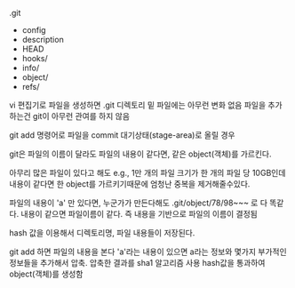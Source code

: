 .git
- config
- description
- HEAD
- hooks/
- info/
- object/
- refs/

vi 편집기로 파일을 생성하면 .git 디렉토리 밑 파일에는 아무런 변화 없음
파일을 추가 하는건 git이 아무런 관여를 하지 않음

git add 명령어로 파일을 commit 대기상태(stage-area)로 올릴 경우

git은 파일의 이름이 달라도 파일의 내용이 같다면, 같은 object(객체)를 가르킨다.

아무리 많은 파일이 있다고 해도 e.g., 1만 개의 파일 크기가 한 개의 파일 당 10GB인데 내용이 같다면 한 object를 가르키기때문에
엄청난 중복을 제거해줄수있다.

파일의 내용이 'a' 만 있다면, 누군가가 만든다해도 .git/object/78/98~~~ 로 다 똑같다. 
내용이 같으면 파일이름이 같다.
즉 내용을 기반으로 파일의 이름이 결정됨

hash 값을 이용해서 디렉토리명, 파일 내용들이 저장된다.

git add 하면 파일의 내용을 본다
'a'라는 내용이 있으면 a라는 정보와 몇가지 부가적인 정보들을 추가해서 압축.
압축한 결과를 sha1 알고리즘 사용 hash값을 통과하여 object(객체)를 생성함

